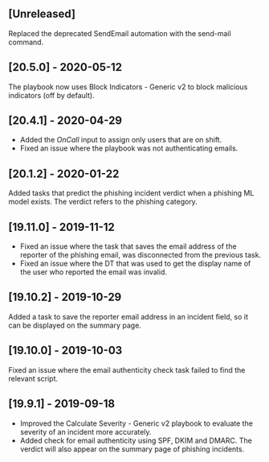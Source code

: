 ## [Unreleased]
Replaced the deprecated SendEmail automation with the send-mail command. 

## [20.5.0] - 2020-05-12
The playbook now uses Block Indicators - Generic v2 to block malicious indicators (off by default).

## [20.4.1] - 2020-04-29
- Added the *OnCall* input to assign only users that are on shift.
- Fixed an issue where the playbook was not authenticating emails.


## [20.1.2] - 2020-01-22
Added tasks that predict the phishing incident verdict when a phishing ML model exists. The verdict refers to the phishing category.

## [19.11.0] - 2019-11-12
- Fixed an issue where the task that saves the email address of the reporter of the phishing email, was disconnected from the previous task.
- Fixed an issue where the DT that was used to get the display name of the user who reported the email was invalid.

## [19.10.2] - 2019-10-29
Added a task to save the reporter email address in an incident field, so it can be displayed on the summary page.

## [19.10.0] - 2019-10-03
Fixed an issue where the email authenticity check task failed to find the relevant script.

## [19.9.1] - 2019-09-18
  - Improved the Calculate Severity - Generic v2 playbook to evaluate the severity of an incident more accurately.
  - Added check for email authenticity using SPF, DKIM and DMARC. The verdict will also appear on the summary page of phishing incidents.
